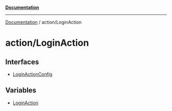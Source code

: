 [**Documentation**](../../index.md)

***

[Documentation](../../index.md) / action/LoginAction

# action/LoginAction

## Interfaces

- [LoginActionConfig](interfaces/LoginActionConfig.md)

## Variables

- [LoginAction](variables/LoginAction.md)
